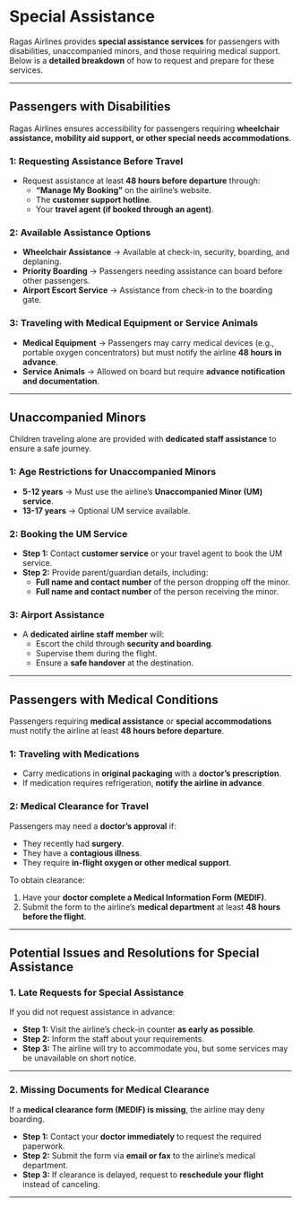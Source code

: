 # **Special Assistance**  

Ragas Airlines provides **special assistance services** for passengers with disabilities, unaccompanied minors, and those requiring medical support. Below is a **detailed breakdown** of how to request and prepare for these services.  

---

## **Passengers with Disabilities**  

Ragas Airlines ensures accessibility for passengers requiring **wheelchair assistance, mobility aid support, or other special needs accommodations**.  

### **1: Requesting Assistance Before Travel**  
- Request assistance at least **48 hours before departure** through:  
  - **“Manage My Booking”** on the airline’s website.  
  - The **customer support hotline**.  
  - Your **travel agent (if booked through an agent)**.  

### **2: Available Assistance Options**  
- **Wheelchair Assistance** → Available at check-in, security, boarding, and deplaning.  
- **Priority Boarding** → Passengers needing assistance can board before other passengers.  
- **Airport Escort Service** → Assistance from check-in to the boarding gate.  

### **3: Traveling with Medical Equipment or Service Animals**  
- **Medical Equipment** → Passengers may carry medical devices (e.g., portable oxygen concentrators) but must notify the airline **48 hours in advance**.  
- **Service Animals** → Allowed on board but require **advance notification and documentation**.  

---

## **Unaccompanied Minors**  

Children traveling alone are provided with **dedicated staff assistance** to ensure a safe journey.  

### **1: Age Restrictions for Unaccompanied Minors**  
- **5-12 years** → Must use the airline’s **Unaccompanied Minor (UM) service**.  
- **13-17 years** → Optional UM service available.  

### **2: Booking the UM Service**  
- **Step 1:** Contact **customer service** or your travel agent to book the UM service.  
- **Step 2:** Provide parent/guardian details, including:  
  - **Full name and contact number** of the person dropping off the minor.  
  - **Full name and contact number** of the person receiving the minor.  

### **3: Airport Assistance**  
- A **dedicated airline staff member** will:  
  - Escort the child through **security and boarding**.  
  - Supervise them during the flight.  
  - Ensure a **safe handover** at the destination.  

---

## **Passengers with Medical Conditions**  

Passengers requiring **medical assistance** or **special accommodations** must notify the airline at least **48 hours before departure**.  

### **1: Traveling with Medications**  
- Carry medications in **original packaging** with a **doctor’s prescription**.  
- If medication requires refrigeration, **notify the airline in advance**.  

### **2: Medical Clearance for Travel**  
Passengers may need a **doctor’s approval** if:  
- They recently had **surgery**.  
- They have a **contagious illness**.  
- They require **in-flight oxygen or other medical support**.  

To obtain clearance:  
1. Have your **doctor complete a Medical Information Form (MEDIF)**.  
2. Submit the form to the airline’s **medical department** at least **48 hours before the flight**.  

---

## **Potential Issues and Resolutions for Special Assistance**  

### **1. Late Requests for Special Assistance**  
If you did not request assistance in advance:  
- **Step 1:** Visit the airline’s check-in counter **as early as possible**.  
- **Step 2:** Inform the staff about your requirements.  
- **Step 3:** The airline will try to accommodate you, but some services may be unavailable on short notice.  

---

### **2. Missing Documents for Medical Clearance**  
If a **medical clearance form (MEDIF) is missing**, the airline may deny boarding.  
- **Step 1:** Contact your **doctor immediately** to request the required paperwork.  
- **Step 2:** Submit the form via **email or fax** to the airline’s medical department.  
- **Step 3:** If clearance is delayed, request to **reschedule your flight** instead of canceling.  

---
